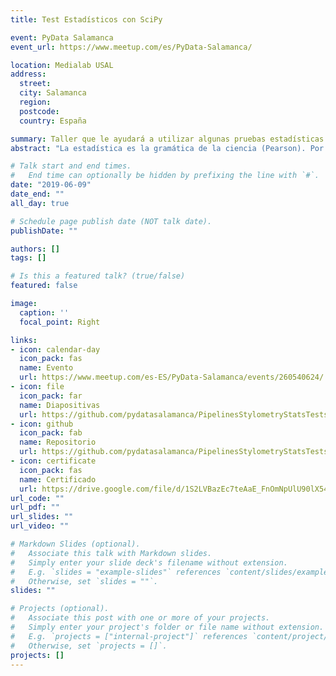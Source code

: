 ```yaml
---
title: Test Estadísticos con SciPy

event: PyData Salamanca
event_url: https://www.meetup.com/es/PyData-Salamanca/

location: Medialab USAL
address:
  street: 
  city: Salamanca
  region: 
  postcode: 
  country: España

summary: Taller que le ayudará a utilizar algunas pruebas estadísticas univariantes en Python.
abstract: "La estadística es la gramática de la ciencia (Pearson). Por esta razón hemos propuesto este worshop que le ayudará a utilizar algunas pruebas de estadística univariante en Python."

# Talk start and end times.
#   End time can optionally be hidden by prefixing the line with `#`.
date: "2019-06-09"
date_end: ""
all_day: true

# Schedule page publish date (NOT talk date).
publishDate: ""

authors: []
tags: []

# Is this a featured talk? (true/false)
featured: false

image:
  caption: ''
  focal_point: Right

links:
- icon: calendar-day
  icon_pack: fas
  name: Evento
  url: https://www.meetup.com/es-ES/PyData-Salamanca/events/260540624/
- icon: file
  icon_pack: far
  name: Diapositivas
  url: https://github.com/pydatasalamanca/PipelinesStylometryStatsTests/blob/master/Statistical%20Tests%20with%20Scipy.pdf
- icon: github
  icon_pack: fab
  name: Repositorio
  url: https://github.com/pydatasalamanca/PipelinesStylometryStatsTests
- icon: certificate
  icon_pack: fas
  name: Certificado
  url: https://drive.google.com/file/d/1S2LVBazEc7teAaE_FnOmNpUlU90lX544/view?usp=sharing
url_code: ""
url_pdf: ""
url_slides: ""
url_video: ""

# Markdown Slides (optional).
#   Associate this talk with Markdown slides.
#   Simply enter your slide deck's filename without extension.
#   E.g. `slides = "example-slides"` references `content/slides/example-slides.md`.
#   Otherwise, set `slides = ""`.
slides: ""

# Projects (optional).
#   Associate this post with one or more of your projects.
#   Simply enter your project's folder or file name without extension.
#   E.g. `projects = ["internal-project"]` references `content/project/deep-learning/index.md`.
#   Otherwise, set `projects = []`.
projects: []
---
```

